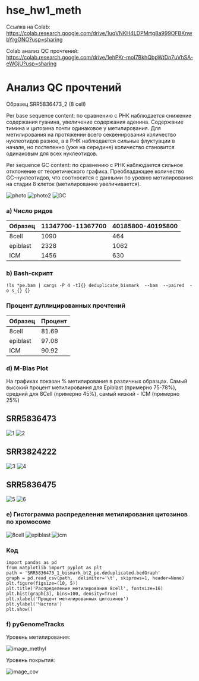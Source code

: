 # hse_hw1_meth
Ссылка на Colab: https://colab.research.google.com/drive/1uqVNKH4LDPMrtg8a999OFBKnwbYrgONO?usp=sharing

Colab анализ QC прочтений: https://colab.research.google.com/drive/1ehPKr-moI7BkhQbpWtDn7uVhSA-eWGjU?usp=sharing
# Анализ QC прочтений
Образец SRR5836473_2 (8 cell)

Per base sequence content: по сравнению с РНК наблюдается снижение содержания гуанина, увеличение содержания аденина. Содержание тимина и цитозина почти одинаковое у метилирования. Для метилирования на протяжении всего секвенирования количество нуклеотидов разное, а в РНК наблюдается сильные флуктуации в начале, но постепенно (уже на середине) количество становится одинаковым для всех нуклеотидов.

Per sequence GC content: по сравнению с РНК наблюдается сильное отклонение от теоретического графика. Преобладающее количество GC-нуклеотидов, что соотносится с данными по уровню метилирования на стадии 8 клеток (метилирование увеличивается).

![photo](https://user-images.githubusercontent.com/93256219/154565434-4297607e-e89e-413f-abf0-bfca2efcf69a.png)
![photo2](https://user-images.githubusercontent.com/93256219/154565437-288a6d15-ba75-4f5e-8a37-731f8474420e.png)
![GC](https://user-images.githubusercontent.com/93256219/154565439-2c75d41f-98ce-456f-a709-dd6f8e1d0430.png)


### a) Число ридов
Образец | 11347700-11367700 | 40185800-40195800 
--- | --- | --- 
8cell | 1090 | 464 
epiblast | 2328 | 1062 
ICM | 1456 | 630 

### b) Bash-скрипт
```
!ls *pe.bam | xargs -P 4 -tI{} deduplicate_bismark  --bam  --paired  -o s_{} {}
```
### Процент дуплицированных прочтений
Образец | Процент
--- | --- 
8cell | 81.69
epiblast | 97.08
ICM | 90.92 

### d) M-Bias Plot
На графиках показан % метилирования в различных образцах. Самый высокий процент метилирования для Epiblast (примерно 75-78%), средний для 8Cell (примерно 45%), самый низкий - ICM (примерно 25%) 

## SRR5836473

![1](https://user-images.githubusercontent.com/93256219/154363988-1d2d27d7-db83-4901-a23e-c1063c0a47aa.png)
![2](https://user-images.githubusercontent.com/93256219/154363993-1d5b9a04-a447-475f-8afc-9766fdd82ece.png)

## SRR3824222

![3](https://user-images.githubusercontent.com/93256219/154364530-78b71064-c315-403f-979e-fe2febd50c7a.png)
![4](https://user-images.githubusercontent.com/93256219/154364534-0ea3f28c-7479-44f3-b659-3075522b1c36.png)

## SRR5836475

![5](https://user-images.githubusercontent.com/93256219/154364651-2e8e2ce4-744d-47d6-bd9d-17b49a584141.png)
![6](https://user-images.githubusercontent.com/93256219/154364652-17a27a28-2db3-41d4-b63f-c6abac5340b6.png)

### e) Гистограмма распределения метилирования цитозинов по хромосоме

![8cell](https://user-images.githubusercontent.com/93256219/154366250-b2c36b0f-a3f6-421a-9dee-9deab3ad2016.png)
![epiblast](https://user-images.githubusercontent.com/93256219/154366257-2c3b13ad-dc01-4d01-b1e2-9f4b660d7a61.png)
![icm](https://user-images.githubusercontent.com/93256219/154366258-88d1bc73-abe4-4f09-8e3f-a42803a126bd.png)

### Код
```
import pandas as pd
from matplotlib import pyplot as plt
path = 'SRR5836473_1_bismark_bt2_pe.deduplicated.bedGraph'
graph = pd.read_csv(path,  delimiter='\t', skiprows=1, header=None)
plt.figure(figsize=(10, 5))
plt.title('Распределение метилирования 8cell', fontsize=16) 
plt.hist(graph[3], bins=100, density=True)
plt.xlabel('Процент метилированных цитозинов')
plt.ylabel('Частота')
plt.show()
```
### f) pyGenomeTracks
Уровень метилирования:

![image_methyl](https://user-images.githubusercontent.com/93256219/154367500-1ebee4f9-c432-4c7f-b582-7659ef59cf80.png)

Уровень покрытия:

![image_cov](https://user-images.githubusercontent.com/93256219/154367526-70f7bb5c-47cc-4547-a322-158d58efe531.png)

